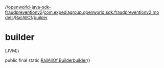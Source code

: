 //[openworld-java-sdk-fraudpreventionv2](../../../index.md)/[com.expediagroup.openworld.sdk.fraudpreventionv2.models](../index.md)/[RailAllOf](index.md)/[builder](builder.md)

# builder

[JVM]\

public final static [RailAllOf.Builder](-builder/index.md)[builder](builder.md)()
